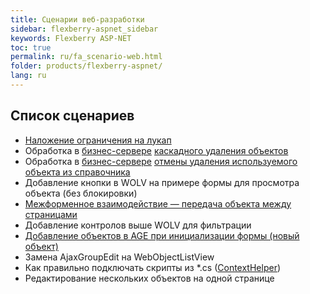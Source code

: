 ```yaml
---
title: Сценарии веб-разработки
sidebar: flexberry-aspnet_sidebar
keywords: Flexberry ASP-NET
toc: true
permalink: ru/fa_scenario-web.html
folder: products/flexberry-aspnet/
lang: ru
---
```


## Список сценариев

* [Наложение ограничения на лукап](fa_lookup-limit-web.html)
* Обработка в [бизнес-сервере](fo_business-servers-wrapper-business-facade.html) [каскадного удаления объектов](fo_cascade-delete.html)
* Обработка в [бизнес-сервере](fo_business-servers-wrapper-business-facade.html) [отмены удаления используемого объекта из справочника](fo_delete-cancel.html)
* Добавление кнопки в WOLV на примере формы для просмотра объекта (без блокировки)
* [Межформенное взаимодействие — передача объекта между страницами](fa_object-transfer-web.html)
* Добавление контролов выше WOLV для фильтрации
* [Добавление объектов в AGE при инициализации формы (новый объект)](fa_ajax-group-edit.html)
* Замена AjaxGroupEdit на WebObjectListView
* Как правильно подключать скрипты из *.cs ([ContextHelper](fa_context-helper.html))
* Редактирование нескольких объектов на одной странице


